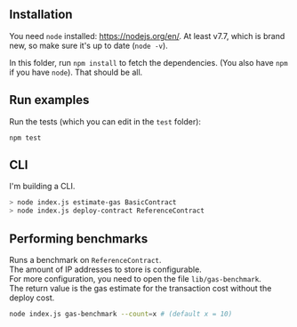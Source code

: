 ## Installation
You need `node` installed: https://nodejs.org/en/. At least v7.7, which is brand new, so make sure it's up to date (`node -v`).

In this folder, run `npm install` to fetch the dependencies. (You also have `npm` if you have `node`). That should be all.

## Run examples

Run the tests (which you can edit in the `test` folder):

```
npm test
```

## CLI

I'm building a CLI.

```sh
> node index.js estimate-gas BasicContract
> node index.js deploy-contract ReferenceContract
```

## Performing benchmarks

Runs a benchmark on `ReferenceContract`.  
The amount of IP addresses to store is configurable.  
For more configuration, you need to open the file `lib/gas-benchmark`.  
The return value is the gas estimate for the transaction cost without the deploy cost.

```sh
node index.js gas-benchmark --count=x # (default x = 10)
```
